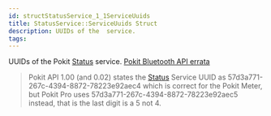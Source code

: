 ```yaml
---
id: structStatusService_1_1ServiceUuids
title: StatusService::ServiceUuids Struct
description: UUIDs of the  service.
tags:
---
```

UUIDs of the Pokit [Status](structStatusService_1_1Status) service.
[Pokit Bluetooth API errata](pokit_1_pokit000009)

> Pokit API 1.00 (and 0.02) states the [Status](structStatusService_1_1Status) Service UUID as 57d3a771-267c-4394-8872-78223e92aec4 which is correct for the Pokit Meter, but Pokit Pro uses 57d3a771-267c-4394-8872-78223e92aec5 instead, that is the last digit is a 5 not 4.



